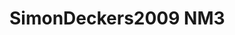 # SimonDeckers2009 NM3
<a name="material" />
<script type="application/ld+json">

  {
    "@context": "https://schema.org/",
    "@type": "ChemicalSubstance",
    "http://purl.org/dc/terms/conformsTo":
      {
        "@type": "CreativeWork",
        "@id": "https://bioschemas.org/profiles/ChemicalSubstance/0.4-RELEASE/"
      },
    "@id": "https://egonw.github.io/nanowiki/nanowiki172.html#material",
    "name": "SimonDeckers2009 NM3",
    "sameAs: "http://127.0.0.1/mediawiki/index.php/Special:URIResolver/SimonDeckers2009_NM3"
  }
</script>

